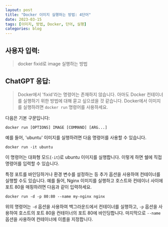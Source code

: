 ```yaml
---
layout: post
title: "Docker 이미지 실행하는 방법: 4단어"
date: 2023-03-15
tags: [이미지, 방법, Docker, 단어, 실행]
categories: blog
---
```


## 사용자 입력:
> docker fixid로 image 실행하는 방법

## ChatGPT 응답:
> Docker에서 'fixid'라는 명령어는 존재하지 않습니다. 아마도 Docker 컨테이너를 실행하기 위한 방법에 대해 묻고 싶으셨을 것 같습니다. Docker에서 이미지를 실행하려면 `docker run` 명령어를 사용하세요. 

다음은 기본 구문입니다:

```
docker run [OPTIONS] IMAGE [COMMAND] [ARG...]
```

예를 들어, 'ubuntu' 이미지를 실행하려면 다음 명령어를 사용할 수 있습니다.

```
docker run -it ubuntu
```

이 명령어는 대화형 모드(`-it`)로 ubuntu 이미지를 실행합니다. 이렇게 하면 쉘에 직접 명령어를 입력할 수 있습니다.

특정 포트를 바인딩하거나 환경 변수를 설정하는 등 추가 옵션을 사용하여 컨테이너를 실행할 수도 있습니다. 예를 들어, Nginx 이미지를 실행하고 호스트와 컨테이너 사이에 포트 80을 매핑하려면 다음과 같이 입력하세요.

```
docker run -d -p 80:80 --name my-nginx nginx
```

위의 명령어는 `-d` 옵션을 사용하여 백그라운드에서 컨테이너를 실행하고, `-p` 옵션을 사용하여 호스트의 포트 80을 컨테이너의 포트 80에 바인딩합니다. 마지막으로 `--name` 옵션을 사용하여 컨테이너에 이름을 지정합니다.


